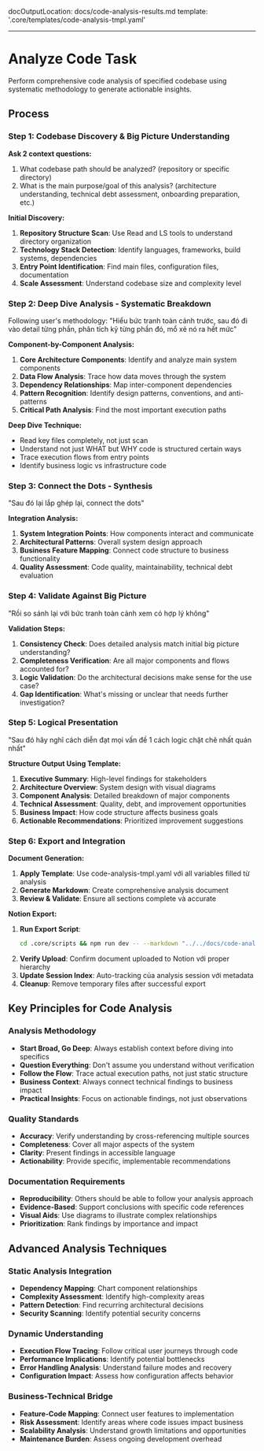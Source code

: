 docOutputLocation: docs/code-analysis-results.md
template: '.core/templates/code-analysis-tmpl.yaml'

---

# Analyze Code Task

Perform comprehensive code analysis of specified codebase using systematic methodology to generate actionable insights.

## Process

### Step 1: Codebase Discovery & Big Picture Understanding

**Ask 2 context questions:**

1. What codebase path should be analyzed? (repository or specific directory)
2. What is the main purpose/goal of this analysis? (architecture understanding, technical debt assessment, onboarding preparation, etc.)

**Initial Discovery:**
1. **Repository Structure Scan**: Use Read and LS tools to understand directory organization
2. **Technology Stack Detection**: Identify languages, frameworks, build systems, dependencies
3. **Entry Point Identification**: Find main files, configuration files, documentation
4. **Scale Assessment**: Understand codebase size and complexity level

### Step 2: Deep Dive Analysis - Systematic Breakdown

Following user's methodology: "Hiểu bức tranh toàn cảnh trước, sau đó đi vào detail từng phần, phân tích kỹ từng phần đó, mổ xẻ nó ra hết mức"

**Component-by-Component Analysis:**
1. **Core Architecture Components**: Identify and analyze main system components
2. **Data Flow Analysis**: Trace how data moves through the system  
3. **Dependency Relationships**: Map inter-component dependencies
4. **Pattern Recognition**: Identify design patterns, conventions, and anti-patterns
5. **Critical Path Analysis**: Find the most important execution paths

**Deep Dive Technique:**
- Read key files completely, not just scan
- Understand not just WHAT but WHY code is structured certain ways
- Trace execution flows from entry points
- Identify business logic vs infrastructure code

### Step 3: Connect the Dots - Synthesis

"Sau đó lại lắp ghép lại, connect the dots"

**Integration Analysis:**
1. **System Integration Points**: How components interact and communicate
2. **Architectural Patterns**: Overall system design approach
3. **Business Feature Mapping**: Connect code structure to business functionality
4. **Quality Assessment**: Code quality, maintainability, technical debt evaluation

### Step 4: Validate Against Big Picture

"Rồi so sánh lại với bức tranh toàn cảnh xem có hợp lý không"

**Validation Steps:**
1. **Consistency Check**: Does detailed analysis match initial big picture understanding?
2. **Completeness Verification**: Are all major components and flows accounted for?
3. **Logic Validation**: Do the architectural decisions make sense for the use case?
4. **Gap Identification**: What's missing or unclear that needs further investigation?

### Step 5: Logical Presentation

"Sau đó hãy nghĩ cách diễn đạt mọi vấn đề 1 cách logic chặt chẽ nhất quán nhất"

**Structure Output Using Template:**
1. **Executive Summary**: High-level findings for stakeholders
2. **Architecture Overview**: System design with visual diagrams
3. **Component Analysis**: Detailed breakdown of major components
4. **Technical Assessment**: Quality, debt, and improvement opportunities  
5. **Business Impact**: How code structure affects business goals
6. **Actionable Recommendations**: Prioritized improvement suggestions

### Step 6: Export and Integration

**Document Generation:**
1. **Apply Template**: Use code-analysis-tmpl.yaml với all variables filled từ analysis
2. **Generate Markdown**: Create comprehensive analysis document
3. **Review & Validate**: Ensure all sections complete và accurate

**Notion Export:**
1. **Run Export Script**: 
   ```bash
   cd .core/scripts && npm run dev -- --markdown "../../docs/code-analysis-results.md" --title "Code Analysis: {{codebase_name}}" --path "technical/code-analysis"
   ```
2. **Verify Upload**: Confirm document uploaded to Notion với proper hierarchy
3. **Update Session Index**: Auto-tracking của analysis session với metadata
4. **Cleanup**: Remove temporary files after successful export

## Key Principles for Code Analysis

### Analysis Methodology
- **Start Broad, Go Deep**: Always establish context before diving into specifics
- **Question Everything**: Don't assume you understand without verification
- **Follow the Flow**: Trace actual execution paths, not just static structure
- **Business Context**: Always connect technical findings to business impact
- **Practical Insights**: Focus on actionable findings, not just observations

### Quality Standards
- **Accuracy**: Verify understanding by cross-referencing multiple sources
- **Completeness**: Cover all major aspects of the system
- **Clarity**: Present findings in accessible language
- **Actionability**: Provide specific, implementable recommendations

### Documentation Requirements
- **Reproducibility**: Others should be able to follow your analysis approach
- **Evidence-Based**: Support conclusions with specific code references
- **Visual Aids**: Use diagrams to illustrate complex relationships
- **Prioritization**: Rank findings by importance and impact

## Advanced Analysis Techniques

### Static Analysis Integration
- **Dependency Mapping**: Chart component relationships
- **Complexity Assessment**: Identify high-complexity areas
- **Pattern Detection**: Find recurring architectural decisions
- **Security Scanning**: Identify potential security concerns

### Dynamic Understanding
- **Execution Flow Tracing**: Follow critical user journeys through code
- **Performance Implications**: Identify potential bottlenecks
- **Error Handling Analysis**: Understand failure modes and recovery
- **Configuration Impact**: Assess how configuration affects behavior

### Business-Technical Bridge
- **Feature-Code Mapping**: Connect user features to implementation
- **Risk Assessment**: Identify areas where code issues impact business
- **Scalability Analysis**: Understand growth limitations and opportunities
- **Maintenance Burden**: Assess ongoing development overhead